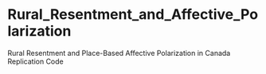 # Rural_Resentment_and_Affective_Polarization
Rural Resentment and Place-Based Affective Polarization in Canada Replication Code
